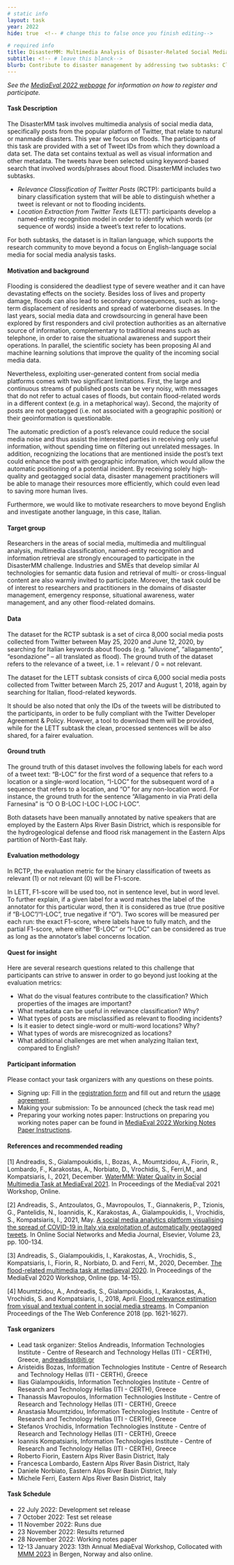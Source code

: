 ```yaml
---
# static info
layout: task
year: 2022
hide: true  <!-- # change this to false once you finish editing-->

# required info
title: DisasterMM: Multimedia Analysis of Disaster-Related Social Media Data
subtitle: <!-- # leave this blanck-->
blurb: Contribute to disaster management by addressing two subtasks: Classify multimodal twitter data as relevant or non-relevant to flooding events and and develop a named-entity recognizer in order to identify which words (or sequence of words) in a tweet’s text refer to locations. 
---
```


<!-- # please respect the structure below-->
*See the [MediaEval 2022 webpage](https://multimediaeval.github.io/editions/2022/) for information on how to register and participate.*

#### Task Description
The DisasterMM task involves multimedia analysis of social media data, specifically posts from the popular platform of Twitter, that relate to natural or manmade disasters. This year we focus on floods. The participants of this task are provided with a set of Tweet IDs from which they download a data set. The data set contains textual as well as visual information and other metadata. The tweets have been selected using keyword-based search that involved words/phrases about flood. DisasterMM includes two subtasks. 

* *Relevance Classification of Twitter Posts* (RCTP): participants build a binary classification system that will be able to distinguish whether a tweet is relevant or not to flooding incidents. 
* *Location Extraction from Twitter Texts* (LETT): participants develop a named-entity recognition model in order to identify which words (or sequence of words) inside a tweet’s text refer to locations. 

For both subtasks, the dataset is in Italian language, which supports the research community to move beyond a focus on English-language social media for social media analysis tasks.

#### Motivation and background
Flooding is considered the deadliest type of severe weather and it can have devastating effects on the society. Besides loss of lives and property damage, floods can also lead to secondary consequences, such as long-term displacement of residents and spread of waterborne diseases. In the last years, social media data and crowdsourcing in general have been explored by first responders and civil protection authorities as an alternative source of information, complementary to traditional means such as telephone, in order to raise the situational awareness and support their operations. In parallel, the scientific society has been proposing AI and machine learning solutions that improve the quality of the incoming social media data.

Nevertheless, exploiting user-generated content from social media platforms comes with two significant limitations. First, the large and continuous streams of published posts can be very noisy, with messages that do not refer to actual cases of floods, but contain flood-related words in a different context (e.g. in a metaphorical way). Second, the majority of posts are not geotagged (i.e. not associated with a geographic position) or their geoinformation is questionable.

The automatic prediction of a post’s relevance could reduce the social media noise and thus assist the interested parties in receiving only useful information, without spending time on filtering out unrelated messages. In addition, recognizing the locations that are mentioned inside the post’s text could enhance the post with geographic information, which would allow the automatic positioning of a potential incident. By receiving solely high-quality and geotagged social data, disaster management practitioners will be able to manage their resources more efficiently, which could even lead to saving more human lives.

Furthermore, we would like to motivate researchers to move beyond English and investigate another language, in this case, Italian. 

#### Target group
Researchers in the areas of social media, multimedia and multilingual analysis, multimedia classification, named-entity recognition and information retrieval are strongly encouraged to participate in the DisasterMM challenge. Industries and SMEs that develop similar AI technologies for semantic data fusion and retrieval of multi- or cross-lingual content are also warmly invited to participate. Moreover, the task could be of interest to researchers and practitioners in the domains of disaster management, emergency response, situational awareness, water management, and any other flood-related domains.

#### Data
The dataset for the RCTP subtask is a set of circa 8,000 social media posts collected from Twitter between May 25, 2020 and June 12, 2020, by searching for Italian keywords about floods (e.g. “alluvione”, “allagamento”, “esondazione” – all translated as flood). The ground truth of the dataset refers to the relevance of a tweet, i.e. 1 = relevant / 0 = not relevant.

The dataset for the LETT subtask consists of circa 6,000 social media posts collected from Twitter between March 25, 2017 and August 1, 2018, again by searching for Italian, flood-related keywords. 

It should be also noted that only the IDs of the tweets will be distributed to the participants, in order to be fully compliant with the Twitter Developer Agreement & Policy. However, a tool to download them will be provided, while for the LETT subtask the clean, processed sentences will be also shared, for a fairer evaluation.

#### Ground truth
The ground truth of this dataset involves the following labels for each word of a tweet text: “B-LOC” for the first word of a sequence that refers to a location or a single-word location, “I-LOC” for the subsequent word of a sequence that refers to a location, and “O” for any non-location word. For instance, the ground truth for the sentence “Allagamento in via Prati della Farnesina” is “O O B-LOC I-LOC I-LOC I-LOC”.

Both datasets have been manually annotated by native speakers that are employed by the Eastern Alps River Basin District, which is responsible for the hydrogeological defense and flood risk management in the Eastern Alps partition of North-East Italy.

#### Evaluation methodology
In RCTP, the evaluation metric for the binary classification of tweets as relevant (1) or not relevant (0) will be F1-score.

In LETT, F1-score will be used too, not in sentence level, but in word level. To further explain, if a given label for a word matches the label of the annotator for this particular word, then it is considered as true (true positive if “B-LOC”/“I-LOC”, true negative if “O”). Two scores will be measured per each run: the exact F1-score, where labels have to fully match, and the partial F1-score, where either “B-LOC” or “I-LOC” can be considered as true as long as the annotator’s label concerns location.

#### Quest for insight
Here are several research questions related to this challenge that participants can strive to answer in order to go beyond just looking at the evaluation metrics: 
* What do the visual features contribute to the classification? Which properties of the images are important?
* What metadata can be useful in relevance classification? Why?
* What types of posts are misclassified as relevant to flooding incidents?
* Is it easier to detect single-word or multi-word locations? Why?
* What types of words are misrecognized as locations?
* What additional challenges are met when analyzing Italian text, compared to English?

#### Participant information
Please contact your task organizers with any questions on these points. 
* Signing up: Fill in the [registration form](https://forms.gle/JcKoa5ycxR2KEiTJ7) and fill out and return the [usage agreement](https://multimediaeval.github.io/editions/2022/docs/MediaEval2022_UsageAgreement.pdf).
* Making your submission: To be announced (check the task read me) <!-- Please add instructions on how to create and submit runs to your task replacing "To be announced." -->
* Preparing your working notes paper: Instructions on preparing you working notes paper can be found in [MediaEval 2022 Working Notes Paper Instructions](https://docs.google.com/document/d/12uSn0rRYxa3buiFNEbpa46dKsHOyqV2PHU_joRGMHRw).

#### References and recommended reading
[1] Andreadis, S., Gialampoukidis, I., Bozas, A., Moumtzidou, A., Fiorin, R., Lombardo, F., Karakostas, A., Norbiato, D., Vrochidis, S., Ferri,M., and Kompatsiaris, I., 2021, December. [WaterMM: Water Quality in Social Multimedia Task at MediaEval 2021](https://2021.multimediaeval.com/paper4.pdf). In Proceedings of the MediaEval 2021 Workshop, Online.

[2] Andreadis, S., Antzoulatos, G., Mavropoulos, T., Giannakeris, P., Tzionis, G., Pantelidis, N., Ioannidis, K., Karakostas, A., Gialampoukidis, I., Vrochidis, S., Kompatsiaris, I., 2021, May. [A social media analytics platform visualising the spread of COVID-19 in Italy via exploitation of automatically geotagged tweets](https://doi.org/10.1016/j.osnem.2021.100134). In Online Social Networks and Media Journal, Elsevier, Volume 23, pp. 100-134.

[3] Andreadis, S., Gialampoukidis, I., Karakostas, A., Vrochidis, S., Kompatsiaris, I., Fiorin, R., Norbiato, D. and Ferri, M., 2020, December. [The flood-related multimedia task at mediaeval 2020](http://ceur-ws.org/Vol-2882/paper5.pdf). In Proceedings of the MediaEval 2020 Workshop, Online (pp. 14-15).

[4] Moumtzidou, A., Andreadis, S., Gialampoukidis, I., Karakostas, A., Vrochidis, S. and Kompatsiaris, I., 2018, April. [Flood relevance estimation from visual and textual content in social media streams](https://dl.acm.org/doi/abs/10.1145/3184558.3191620). In Companion Proceedings of the The Web Conference 2018 (pp. 1621-1627).

#### Task organizers
* Lead task organizer: Stelios Andreadis, Information Technologies Institute - Centre of Research and Technology Hellas (ITI - CERTH), Greece, andreadisst@iti.gr
* Aristeidis Bozas, Information Technologies Institute - Centre of Research and Technology Hellas (ITI - CERTH), Greece
* Ilias Gialampoukidis, Information Technologies Institute - Centre of Research and Technology Hellas (ITI - CERTH), Greece
* Thanassis Mavropoulos, Information Technologies Institute - Centre of Research and Technology Hellas (ITI - CERTH), Greece
* Anastasia Moumtzidou, Information Technologies Institute - Centre of Research and Technology Hellas (ITI - CERTH), Greece
* Stefanos Vrochidis, Information Technologies Institute - Centre of Research and Technology Hellas (ITI - CERTH), Greece
* Ioannis Kompatsiaris, Information Technologies Institute - Centre of Research and Technology Hellas (ITI - CERTH), Greece
* Roberto Fiorin, Eastern Alps River Basin District, Italy
* Francesca Lombardo, Eastern Alps River Basin District, Italy
* Daniele Norbiato, Eastern Alps River Basin District, Italy
* Michele Ferri, Eastern Alps River Basin District, Italy

#### Task Schedule
* 22 July 2022: Development set release
* 7 October 2022: Test set release
* 11 November 2022: Runs due
* 23 November 2022: Results returned
* 28 November 2022: Working notes paper  <!-- Fixed. Please do not change.-->
* 12-13 January 2023: 13th Annual MediaEval Workshop, Collocated with [MMM 2023](https://www.mmm2023.no/) in Bergen, Norway and also online. <!-- Fixed. Please do not change.-->

